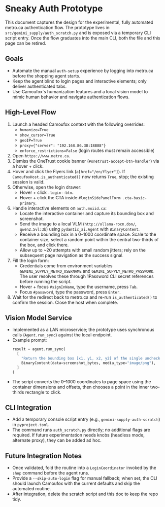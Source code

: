 # Sneaky Auth Prototype

This document captures the design for the experimental, fully automated metro.ca authentication flow. The prototype lives in `src/gemini_supply/auth_scratch.py` and is exposed via a temporary CLI script entry. Once the flow graduates into the main CLI, both the file and this page can be retired.

## Goals
- Automate the manual `auth-setup` experience by logging into metro.ca before the shopping agent starts.
- Keep the agent blind to login pages and interactive elements; only deliver authenticated tabs.
- Use Camoufox's humanization features and a local vision model to mimic human behavior and navigate authentication flows.

## High-Level Flow
1. Launch a headed Camoufox context with the following overrides:
   - `humanize=True`
   - `show_cursor=True`
   - `geoIP=True`
   - `proxy={"server": "192.168.86.38:18888"}`
   - `enforce_restrictions=False` (login routes must remain accessible)
2. Open `https://www.metro.ca`.
3. Dismiss the OneTrust cookie banner (`#onetrust-accept-btn-handler`) via a hover + click.
4. Hover and click the Flyers link (`a[href="/en/flyer"]`). If `CamoufoxHost.is_authenticated()` now returns `True`, stop; the existing session is valid.
5. Otherwise, open the login drawer:
   - Hover + click `.login--btn`.
   - Hover + click the CTA inside `#loginSidePanelForm .cta-basic-primary`.
6. Handle interactive elements on `auth.moiid.ca`:
   - Locate the interactive container and capture its bounding box and screenshot.
   - Send the image to a local VLM (`http://ollama-rocm.don/`, `qwen2.5vl:3b`) using `pydantic_ai.Agent` with `BinaryContent`.
   - Receive a bounding box in a 0–1000 coordinate space. Scale to the container size, select a random point within the central two-thirds of the box, and click there.
   - Allow up to ~20 attempts with small random jitters; rely on the subsequent page navigation as the success signal.
7. Fill the login form:
   - Credentials come from environment variables `GEMINI_SUPPLY_METRO_USERNAME` and `GEMINI_SUPPLY_METRO_PASSWORD`. The user resolves these through 1Password CLI secret references before running the script.
   - Hover + focus `#signInName`, type the username, press `Tab`.
   - Focus `#password`, type the password, press `Enter`.
8. Wait for the redirect back to metro.ca and re-run `is_authenticated()` to confirm the session. Close the host when complete.

## Vision Model Service
- Implemented as a LAN microservice; the prototype uses synchronous calls (`Agent.run_sync`) against the local endpoint.
- Example prompt:
  ```python
  result = agent.run_sync(
    [
      "Return the bounding box [x1, y1, x2, y2] of the single unchecked checkbox.",
      BinaryContent(data=screenshot_bytes, media_type="image/png"),
    ]
  )
  ```
- The script converts the 0–1000 coordinates to page space using the container dimensions and offsets, then chooses a point in the inner two-thirds rectangle to click.

## CLI Integration
- Add a temporary console script entry (e.g., `gemini-supply-auth-scratch`) in `pyproject.toml`.
- The command runs `auth_scratch.py` directly; no additional flags are required. If future experimentation needs knobs (headless mode, alternate proxy), they can be added ad hoc.

## Future Integration Notes
- Once validated, fold the routine into a `LoginCoordinator` invoked by the `shop` command before the agent runs.
- Provide a `--skip-auto-login` flag for manual fallback; when set, the CLI should launch Camoufox with the current defaults and skip the automated routine.
- After integration, delete the scratch script and this doc to keep the repo tidy.
